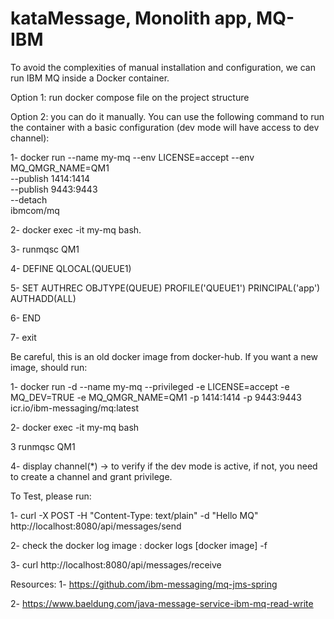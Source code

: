 # kataMessage, Monolith app, MQ-IBM


To avoid the complexities of manual installation and configuration,
we can run IBM MQ inside a Docker container.

Option 1:
run docker compose file on the project structure

Option 2:
you can do it manually.
You can use the following command to run the container with a basic configuration
(dev mode will have access to dev channel):

1- docker run --name my-mq --env LICENSE=accept --env MQ_QMGR_NAME=QM1 \
--publish 1414:1414 \
--publish 9443:9443 \
--detach \
ibmcom/mq

2- docker exec -it my-mq bash.

3- runmqsc QM1

4- DEFINE QLOCAL(QUEUE1)

5- SET AUTHREC OBJTYPE(QUEUE) PROFILE('QUEUE1') PRINCIPAL('app') AUTHADD(ALL)

6- END 

7- exit

Be careful, this is an old docker image from docker-hub. If you want a new 
image, should run:

1- docker run -d  --name my-mq  --privileged  -e LICENSE=accept -e MQ_DEV=TRUE -e MQ_QMGR_NAME=QM1 
-p 1414:1414  -p 9443:9443  icr.io/ibm-messaging/mq:latest

2- docker exec -it my-mq bash

3 runmqsc QM1

4- display channel(*) -> to verify if the dev mode is active, if not, you need
to create a channel and grant privilege.

To Test, please run:

1- curl -X POST -H "Content-Type: text/plain" -d "Hello MQ" http://localhost:8080/api/messages/send

2- check the docker log image : docker logs [docker image] -f

3- curl http://localhost:8080/api/messages/receive

Resources:
1- https://github.com/ibm-messaging/mq-jms-spring

2- https://www.baeldung.com/java-message-service-ibm-mq-read-write